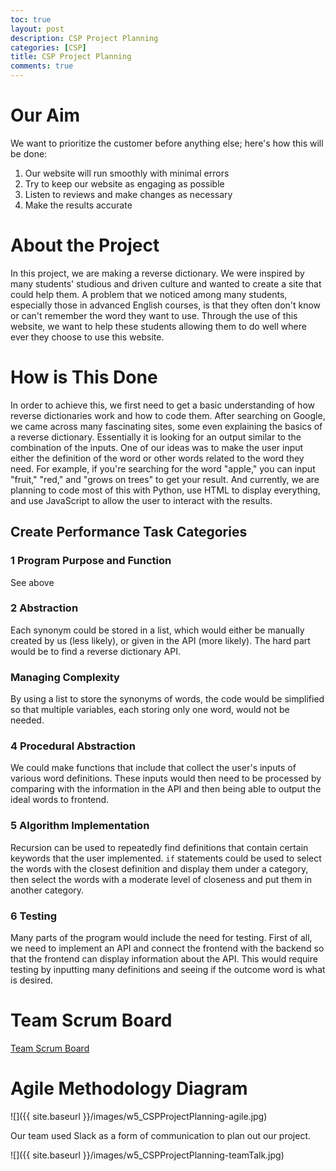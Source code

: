 ```yaml
---
toc: true
layout: post
description: CSP Project Planning
categories: [CSP]
title: CSP Project Planning
comments: true
---
```


# Our Aim

We want to prioritize the customer before anything else; here's how this will be done:
1. Our website will run smoothly with minimal errors
2. Try to keep our website as engaging as possible
3. Listen to reviews and make changes as necessary
4. Make the results accurate

# About the Project

In this project, we are making a reverse dictionary. We were inspired by many students' studious and driven culture and wanted to create a site that could help them. A problem that we noticed among many students, especially those in advanced English courses, is that they often don't know or can't remember the word they want to use. Through the use of this website, we want to help these students allowing them to do well where ever they choose to use this website.

# How is This Done

In order to achieve this, we first need to get a basic understanding of how reverse dictionaries work and how to code them. After searching on Google, we came across many fascinating sites, some even explaining the basics of a reverse dictionary. Essentially it is looking for an output similar to the combination of the inputs. One of our ideas was to make the user input either the definition of the word or other words related to the word they need. For example, if you're searching for the word "apple," you can input "fruit," "red," and "grows on trees" to get your result. And currently, we are planning to code most of this with Python, use HTML to display everything, and use JavaScript to allow the user to interact with the results.

## Create Performance Task Categories

### 1 Program Purpose and Function
See above 

### 2  Abstraction
Each synonym could be stored in a list, which would either be manually created by us (less likely), or given in the API (more likely). The hard part would be to find a reverse dictionary API.

### Managing Complexity
By using a list to store the synonyms of words, the code would be simplified so that multiple variables, each storing only one word, would not be needed. 

### 4 Procedural Abstraction
We could make functions that include that collect the user's inputs of various word definitions. These inputs would then need to be processed by comparing with the information in the API and then being able to output the ideal words to frontend.

### 5 Algorithm Implementation
Recursion can be used to repeatedly find definitions that contain certain keywords that the user implemented. `if` statements could be used to select the words with the closest definition and display them under a category, then select the words with a moderate level of closeness and put them in another category. 

### 6 Testing
Many parts of the program would include the need for testing. First of all, we need to implement an API and connect the frontend with the backend so that the frontend can display information about the API. This would require testing by inputting many definitions and seeing if the outcome word is what is desired. 

# Team Scrum Board

[Team Scrum Board](https://github.com/users/lwu1822/projects/1)


# Agile Methodology Diagram

![]({{ site.baseurl }}/images/w5_CSPProjectPlanning-agile.jpg)
<br>

Our team used Slack as a form of communication to plan out our project.

![]({{ site.baseurl }}/images/w5_CSPProjectPlanning-teamTalk.jpg)
